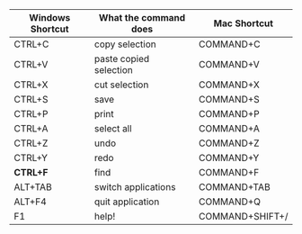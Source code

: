 | Windows Shortcut | What the command does | Mac Shortcut
|------------------|-----------------------|-------------
| CTRL+C           | copy selection        | COMMAND+C
| CTRL+V           | paste copied selection| COMMAND+V
| CTRL+X           | cut selection         | COMMAND+X
| CTRL+S           | save                  | COMMAND+S
| CTRL+P           | print                 | COMMAND+P
| CTRL+A           | select all            | COMMAND+A
| CTRL+Z           | undo                  | COMMAND+Z
| CTRL+Y           | redo                  | COMMAND+Y
| **CTRL+F**       | find                  | COMMAND+F
| ALT+TAB          | switch applications   | COMMAND+TAB
| ALT+F4           | quit application      | COMMAND+Q
| F1               | help!                 | COMMAND+SHIFT+/
